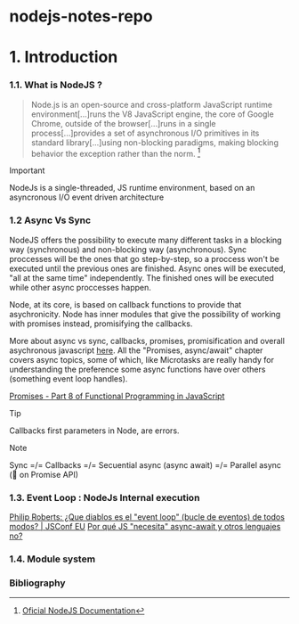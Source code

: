 # nodejs-notes-repo
# 1. Introduction
### 1.1. What is NodeJS ?
>Node.js is an open-source and cross-platform JavaScript runtime environment[...]runs the V8 JavaScript engine, the core of Google Chrome, outside of the browser[...]runs in a single process[...]provides a set of asynchronous I/O primitives in its standard library[...]using non-blocking paradigms, making blocking behavior the exception rather than the norm. [^1]

>[!IMPORTANT]
>NodeJs is a single-threaded, JS runtime environment, based on an asyncronous I/O event driven architecture

### 1.2 Async Vs Sync
NodeJS offers the possibility to execute many different tasks in a blocking way (synchronous) and non-blocking way (asynchronous). Sync proccesses will be the ones that go step-by-step, so a proccess won't be executed until the previous ones are finished. Async ones will be executed, "all at the same time" independently. The finished ones will be executed while other async proccesses happen.

Node, at its core, is based on callback functions to provide that asychronicity. Node has inner modules that give the possibility of working with promises instead, promisifying the callbacks.

More about async vs sync, callbacks, promises, promisification and overall asychronous javascript [here](https://javascript.info/callbacks). All the "Promises, async/await" chapter covers async topics, some of which, like Microtasks are really handy for understanding the preference some async functions have over others (something event loop handles).

[Promises - Part 8 of Functional Programming in JavaScript](https://www.youtube.com/watch?v=2d7s3spWAzo&list=PL0zVEGEvSaeEd9hlmCXrk5yUyqUag-n84&index=8)

>[!TIP]
>Callbacks first parameters in Node, are errors.

>[!NOTE]
>Sync =/= Callbacks =/= Secuential async (async await) =/= Parallel async (👀 on Promise API)

### 1.3. Event Loop : NodeJs Internal execution
[Philip Roberts: ¿Que diablos es el "event loop" (bucle de eventos) de todos modos? | JSConf EU](https://www.youtube.com/embed/8aGhZQkoFbQ)
[Por qué JS "necesita" async-await y otros lenguajes no?](https://www.youtube.com/embed/C_eFawNnmC4)


### 1.4. Module system


### Bibliography
[^1]: [Oficial NodeJS Documentation](https://nodejs.org/en/learn/getting-started/introduction-to-nodejs)
[^2]: [@midudev - NodeJs Course Repository](https://github.com/midudev/curso-node-js.git)
